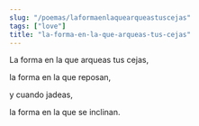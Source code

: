 ```yaml
---
slug: "/poemas/laformaenlaquearqueastuscejas"
tags: ["love"]
title: "la-forma-en-la-que-arqueas-tus-cejas"
---
```

La forma en la que arqueas tus cejas, 

la forma en la que reposan, 

y cuando jadeas, 

la forma en la que se inclinan.